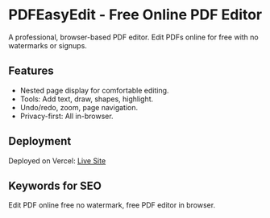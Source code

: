 # PDFEasyEdit - Free Online PDF Editor

A professional, browser-based PDF editor. Edit PDFs online for free with no watermarks or signups.

## Features
- Nested page display for comfortable editing.
- Tools: Add text, draw, shapes, highlight.
- Undo/redo, zoom, page navigation.
- Privacy-first: All in-browser.

## Deployment
Deployed on Vercel: [Live Site](https://pdf-easy-edit.vercel.app)

## Keywords for SEO
Edit PDF online free no watermark, free PDF editor in browser.